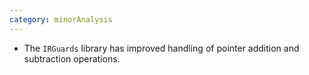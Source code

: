 ```yaml
---
category: minorAnalysis
---
```

* The `IRGuards` library has improved handling of pointer addition and subtraction operations.
